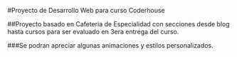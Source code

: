 #Proyecto de Desarrollo Web para curso Coderhouse

##Proyecto basado en Cafeteria de Especialidad con secciones desde blog hasta cursos para ser evaluado en 3era entrega del curso. 

###Se podran apreciar algunas animaciones y estilos personalizados. 